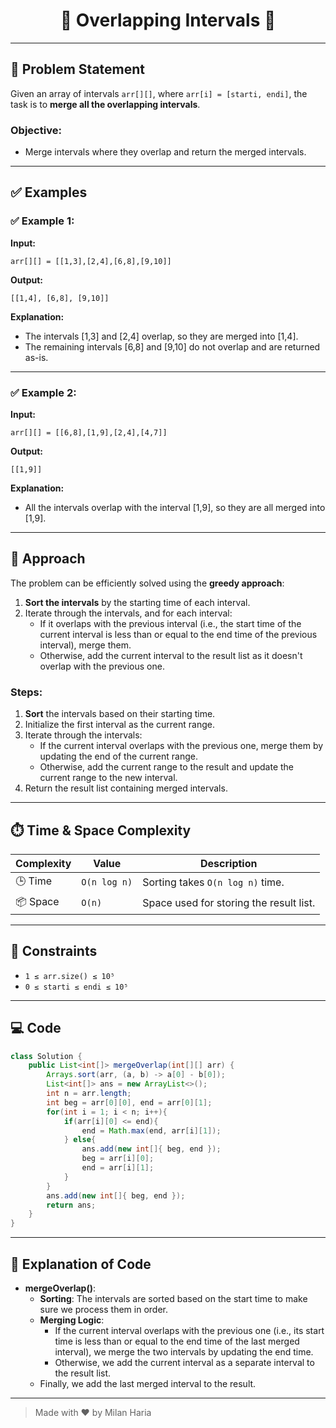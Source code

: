 <h1 align="center">📅 Overlapping Intervals 📅</h1>

---

## 📝 Problem Statement

Given an array of intervals `arr[][]`, where `arr[i] = [starti, endi]`, the task is to **merge all the overlapping intervals**.

### Objective:
- Merge intervals where they overlap and return the merged intervals.

---

## ✅ Examples

### ✅ Example 1:
**Input:**  
```
arr[][] = [[1,3],[2,4],[6,8],[9,10]]
```

**Output:**  
```
[[1,4], [6,8], [9,10]]
```

**Explanation:**  
- The intervals [1,3] and [2,4] overlap, so they are merged into [1,4].
- The remaining intervals [6,8] and [9,10] do not overlap and are returned as-is.

---

### ✅ Example 2:
**Input:**  
```
arr[][] = [[6,8],[1,9],[2,4],[4,7]]
```

**Output:**  
```
[[1,9]]
```

**Explanation:**  
- All the intervals overlap with the interval [1,9], so they are all merged into [1,9].

---

## 🧠 Approach

The problem can be efficiently solved using the **greedy approach**:
1. **Sort the intervals** by the starting time of each interval.
2. Iterate through the intervals, and for each interval:
   - If it overlaps with the previous interval (i.e., the start time of the current interval is less than or equal to the end time of the previous interval), merge them.
   - Otherwise, add the current interval to the result list as it doesn't overlap with the previous one.

### Steps:
1. **Sort** the intervals based on their starting time.
2. Initialize the first interval as the current range.
3. Iterate through the intervals:
   - If the current interval overlaps with the previous one, merge them by updating the end of the current range.
   - Otherwise, add the current range to the result and update the current range to the new interval.
4. Return the result list containing merged intervals.

---

## ⏱️ Time & Space Complexity

| Complexity       | Value     | Description                               |
|------------------|-----------|-------------------------------------------|
| 🕒 Time          | `O(n log n)` | Sorting takes `O(n log n)` time.         |
| 📦 Space         | `O(n)`    | Space used for storing the result list.   |

---

## 🎯 Constraints

- `1 ≤ arr.size() ≤ 10⁵`
- `0 ≤ starti ≤ endi ≤ 10⁵`

---

## 💻 Code

```java
class Solution {
    public List<int[]> mergeOverlap(int[][] arr) {
        Arrays.sort(arr, (a, b) -> a[0] - b[0]);
        List<int[]> ans = new ArrayList<>();
        int n = arr.length;
        int beg = arr[0][0], end = arr[0][1];
        for(int i = 1; i < n; i++){
            if(arr[i][0] <= end){
                end = Math.max(end, arr[i][1]);
            } else{
                ans.add(new int[]{ beg, end });
                beg = arr[i][0];
                end = arr[i][1];
            }
        }
        ans.add(new int[]{ beg, end });
        return ans;
    }
}
```

---

## 📝 Explanation of Code

- **mergeOverlap()**:
  - **Sorting**: The intervals are sorted based on the start time to make sure we process them in order.
  - **Merging Logic**:
    - If the current interval overlaps with the previous one (i.e., its start time is less than or equal to the end time of the last merged interval), we merge the two intervals by updating the end time.
    - Otherwise, we add the current interval as a separate interval to the result list.
  - Finally, we add the last merged interval to the result.

---

> Made with ❤️ by Milan Haria
